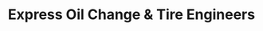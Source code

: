 ---
title: "Express Oil Change & Tire Engineers"
url: /cumming/express-oil-change-and-tire-engineers-peachtree-parkway/
shop: tyres
---